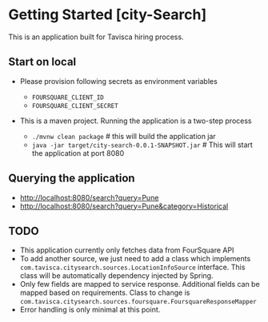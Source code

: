 # Getting Started [city-Search]

This is an application built for Tavisca hiring process.


## Start on local

* Please provision following secrets as environment variables
    - `FOURSQUARE_CLIENT_ID`
    - `FOURSQUARE_CLIENT_SECRET`

* This is a maven project. Running the application is a two-step process
    - `./mvnw clean package` # this will build the application jar
    - `java -jar target/city-search-0.0.1-SNAPSHOT.jar` # This will start the application at port 8080
    

## Querying the application
 - [http://localhost:8080/search?query=Pune](http://localhost:8080/search?query=Pune)
 - [http://localhost:8080/search?query=Pune&category=Historical](http://localhost:8080/search?query=Pune&category=Historical)

## TODO
* This application currently only fetches data from FourSquare API
* To add another source, we just need to add a class which implements `com.tavisca.citysearch.sources.LocationInfoSource` interface. This class will be automatically dependency injected by Spring.
* Only few fields are mapped to service response. Additional fields can be mapped based on requirements. Class to change is `com.tavisca.citysearch.sources.foursquare.FoursquareResponseMapper`
* Error handling is only minimal at this point.
